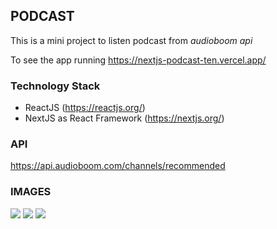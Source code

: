 ## PODCAST

This is a mini project to listen podcast from *audioboom api* 

To see the app running https://nextjs-podcast-ten.vercel.app/

### Technology Stack

- ReactJS (https://reactjs.org/)
- NextJS as React Framework (https://nextjs.org/)

### API

https://api.audioboom.com/channels/recommended

### IMAGES

![](https://res.cloudinary.com/drwln3yve/image/upload/v1592849955/Captura_de_Pantalla_2020-06-22_a_la_s_12.00.50_p._m._pggdii.png)
![](https://res.cloudinary.com/drwln3yve/image/upload/v1592849955/Captura_de_Pantalla_2020-06-22_a_la_s_12.01.05_p._m._eed4ut.png)
![](https://res.cloudinary.com/drwln3yve/image/upload/v1592849955/Captura_de_Pantalla_2020-06-22_a_la_s_12.01.16_p._m._sju8dr.png)
